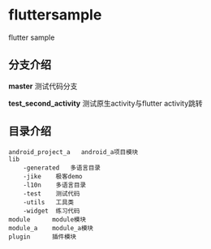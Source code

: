 # fluttersample

flutter sample

## 分支介绍
**master** 测试代码分支

**test_second_activity** 测试原生activity与flutter activity跳转


## 目录介绍
```
android_project_a   android_a项目模块
lib
	-generated   多语言目录
	-jike    极客demo
	-l10n    多语言目录
	-test    测试代码
	-utils   工具类    
	-widget  练习代码
module      module模块
module_a    module_a模块
plugin      插件模块
```